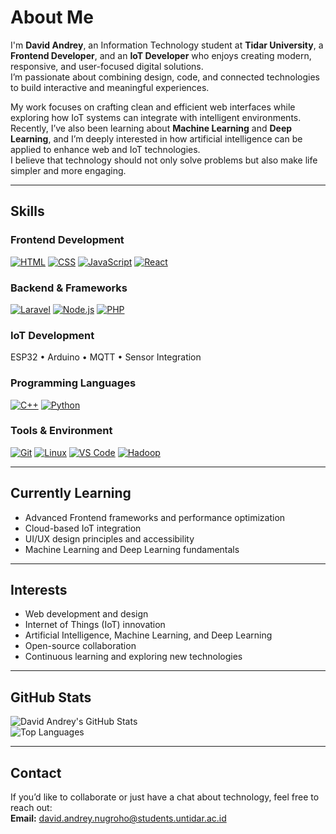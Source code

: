 # About Me

I'm **David Andrey**, an Information Technology student at **Tidar University**, a **Frontend Developer**, and an **IoT Developer** who enjoys creating modern, responsive, and user-focused digital solutions.  
I’m passionate about combining design, code, and connected technologies to build interactive and meaningful experiences.  

My work focuses on crafting clean and efficient web interfaces while exploring how IoT systems can integrate with intelligent environments.  
Recently, I’ve also been learning about **Machine Learning** and **Deep Learning**, and I’m deeply interested in how artificial intelligence can be applied to enhance web and IoT technologies.  
I believe that technology should not only solve problems but also make life simpler and more engaging.

---

## Skills

### Frontend Development
[![HTML](https://skillicons.dev/icons?i=html)](https://developer.mozilla.org/en-US/docs/Web/HTML)
[![CSS](https://skillicons.dev/icons?i=css)](https://developer.mozilla.org/en-US/docs/Web/CSS)
[![JavaScript](https://skillicons.dev/icons?i=javascript)](https://developer.mozilla.org/en-US/docs/Web/JavaScript)
[![React](https://skillicons.dev/icons?i=react)](https://react.dev)

### Backend & Frameworks
[![Laravel](https://skillicons.dev/icons?i=laravel)](https://laravel.com)
[![Node.js](https://skillicons.dev/icons?i=nodejs)](https://nodejs.org)
[![PHP](https://skillicons.dev/icons?i=php)](https://www.php.net)

### IoT Development
ESP32 • Arduino • MQTT • Sensor Integration

### Programming Languages
[![C++](https://skillicons.dev/icons?i=cpp)](https://isocpp.org)
[![Python](https://skillicons.dev/icons?i=python)](https://www.python.org)

### Tools & Environment
[![Git](https://skillicons.dev/icons?i=git)](https://git-scm.com)
[![Linux](https://skillicons.dev/icons?i=linux)](https://www.linux.org)
[![VS Code](https://skillicons.dev/icons?i=vscode)](https://code.visualstudio.com)
[![Hadoop](https://img.shields.io/badge/Hadoop-66CCFF?logo=apachehadoop&logoColor=white)](https://hadoop.apache.org)

---

## Currently Learning

- Advanced Frontend frameworks and performance optimization  
- Cloud-based IoT integration  
- UI/UX design principles and accessibility  
- Machine Learning and Deep Learning fundamentals  

---

## Interests

- Web development and design  
- Internet of Things (IoT) innovation  
- Artificial Intelligence, Machine Learning, and Deep Learning  
- Open-source collaboration  
- Continuous learning and exploring new technologies  

---

## GitHub Stats

![David Andrey's GitHub Stats](https://github-readme-stats.vercel.app/api?username=davidandrey&show_icons=true&theme=default&hide_border=true)  
![Top Languages](https://github-readme-stats.vercel.app/api/top-langs/?username=davidandrey&layout=compact&theme=default&hide_border=true)

---

## Contact

If you’d like to collaborate or just have a chat about technology, feel free to reach out:  
**Email:** david.andrey.nugroho@students.untidar.ac.id  
